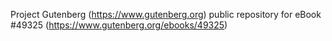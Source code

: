 Project Gutenberg (https://www.gutenberg.org) public repository for eBook #49325 (https://www.gutenberg.org/ebooks/49325)
